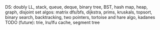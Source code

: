 DS: doubly LL, stack, queue, deque, binary tree, BST, hash map, heap, graph, disjoint set
algos: matrix dfs/bfs, dijkstra, prims, kruskals, topsort, binary search, backtracking, two pointers, tortoise and hare algo, kadanes
TODO (future): trie, lru/lfu cache, segment tree